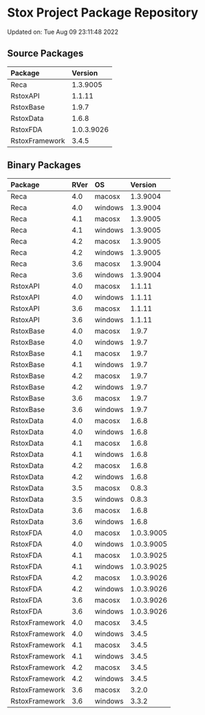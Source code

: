 # Stox Project Package Repository


Updated on: Tue Aug 09 23:11:48 2022
## Source Packages

|Package        |Version    |
|:--------------|:----------|
|Reca           |1.3.9005   |
|RstoxAPI       |1.1.11     |
|RstoxBase      |1.9.7      |
|RstoxData      |1.6.8      |
|RstoxFDA       |1.0.3.9026 |
|RstoxFramework |3.4.5      |

## Binary Packages

|Package        |RVer |OS      |Version    |
|:--------------|:----|:-------|:----------|
|Reca           |4.0  |macosx  |1.3.9004   |
|Reca           |4.0  |windows |1.3.9004   |
|Reca           |4.1  |macosx  |1.3.9005   |
|Reca           |4.1  |windows |1.3.9005   |
|Reca           |4.2  |macosx  |1.3.9005   |
|Reca           |4.2  |windows |1.3.9005   |
|Reca           |3.6  |macosx  |1.3.9004   |
|Reca           |3.6  |windows |1.3.9004   |
|RstoxAPI       |4.0  |macosx  |1.1.11     |
|RstoxAPI       |4.0  |windows |1.1.11     |
|RstoxAPI       |3.6  |macosx  |1.1.11     |
|RstoxAPI       |3.6  |windows |1.1.11     |
|RstoxBase      |4.0  |macosx  |1.9.7      |
|RstoxBase      |4.0  |windows |1.9.7      |
|RstoxBase      |4.1  |macosx  |1.9.7      |
|RstoxBase      |4.1  |windows |1.9.7      |
|RstoxBase      |4.2  |macosx  |1.9.7      |
|RstoxBase      |4.2  |windows |1.9.7      |
|RstoxBase      |3.6  |macosx  |1.9.7      |
|RstoxBase      |3.6  |windows |1.9.7      |
|RstoxData      |4.0  |macosx  |1.6.8      |
|RstoxData      |4.0  |windows |1.6.8      |
|RstoxData      |4.1  |macosx  |1.6.8      |
|RstoxData      |4.1  |windows |1.6.8      |
|RstoxData      |4.2  |macosx  |1.6.8      |
|RstoxData      |4.2  |windows |1.6.8      |
|RstoxData      |3.5  |macosx  |0.8.3      |
|RstoxData      |3.5  |windows |0.8.3      |
|RstoxData      |3.6  |macosx  |1.6.8      |
|RstoxData      |3.6  |windows |1.6.8      |
|RstoxFDA       |4.0  |macosx  |1.0.3.9005 |
|RstoxFDA       |4.0  |windows |1.0.3.9005 |
|RstoxFDA       |4.1  |macosx  |1.0.3.9025 |
|RstoxFDA       |4.1  |windows |1.0.3.9025 |
|RstoxFDA       |4.2  |macosx  |1.0.3.9026 |
|RstoxFDA       |4.2  |windows |1.0.3.9026 |
|RstoxFDA       |3.6  |macosx  |1.0.3.9026 |
|RstoxFDA       |3.6  |windows |1.0.3.9026 |
|RstoxFramework |4.0  |macosx  |3.4.5      |
|RstoxFramework |4.0  |windows |3.4.5      |
|RstoxFramework |4.1  |macosx  |3.4.5      |
|RstoxFramework |4.1  |windows |3.4.5      |
|RstoxFramework |4.2  |macosx  |3.4.5      |
|RstoxFramework |4.2  |windows |3.4.5      |
|RstoxFramework |3.6  |macosx  |3.2.0      |
|RstoxFramework |3.6  |windows |3.3.2      |
